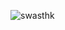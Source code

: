 <p><img align="center" src="https://github-readme-streak-stats.herokuapp.com/?user=swasthk&" alt="swasthk" /></p>

